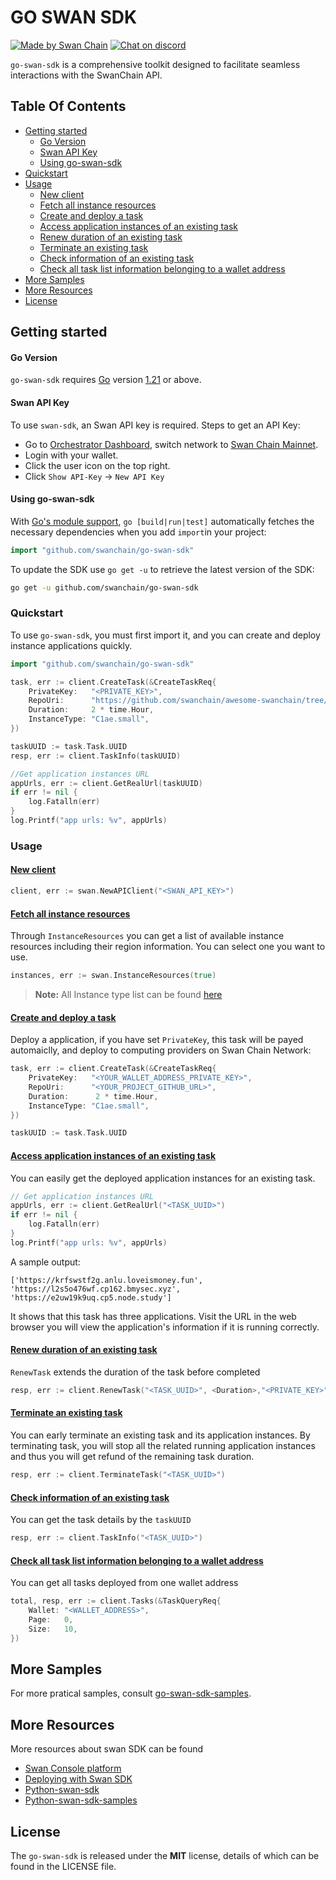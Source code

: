 # GO SWAN SDK <!-- omit in toc -->

[![Made by Swan Chain](https://img.shields.io/badge/made%20by-SwanChain-green.svg)](https://www.swanchain.io/)
[![Chat on discord](https://img.shields.io/badge/join%20-discord-brightgreen.svg)](https://discord.com/invite/swanchain)


`go-swan-sdk` is a comprehensive toolkit designed to facilitate seamless interactions with the SwanChain API.

## Table Of Contents<!-- omit in toc -->

- [Getting started](#getting-started)
  - [Go Version](#go-version)
  - [Swan API Key](#swan-api-key)
  - [Using go-swan-sdk](#using-go-swan-sdk)
- [Quickstart](#quickstart)
- [Usage](#usage)
  - [New client](#new-client)
  - [Fetch all instance resources](#fetch-all-instance-resources)
  - [Create and deploy a task](#create-and-deploy-a-task)
  - [Access application instances of an existing task](#access-application-instances-of-an-existing-task)
  - [Renew duration of an existing task](#renew-duration-of-an-existing-task)
  - [Terminate an existing task](#terminate-an-existing-task)
  - [Check information of an existing task](#check-information-of-an-existing-task)
  - [Check all task list information belonging to a wallet address](#check-all-task-list-information-belonging-to-a-wallet-address)
- [More Samples](#more-samples)
- [More Resources](#more-resources)
- [License](#license)


## Getting started

#### Go Version

`go-swan-sdk` requires [Go](https://go.dev/) version [1.21](https://go.dev/doc/devel/release#go1.21.0) or above.


#### Swan API Key

To use `swan-sdk`, an Swan API key is required. Steps to get an API Key:

- Go to [Orchestrator Dashboard](https://orchestrator.swanchain.io/provider-status), switch network to [Swan Chain Mainnet](https://docs.swanchain.io/network-reference/readme).
- Login with your wallet.
- Click the user icon on the top right.
- Click `Show API-Key` -> `New API Key`

#### Using go-swan-sdk

With [Go's module support](https://go.dev/wiki/Modules#how-to-use-modules), `go [build|run|test]` automatically fetches the necessary dependencies when you add `import`in your project:

```go
import "github.com/swanchain/go-swan-sdk"
```

To update the SDK use `go get -u` to retrieve the latest version of the SDK:

```sh
go get -u github.com/swanchain/go-swan-sdk
```
### Quickstart
To use `go-swan-sdk`, you must first import it, and you can create and deploy instance applications quickly.

```go
import "github.com/swanchain/go-swan-sdk"

task, err := client.CreateTask(&CreateTaskReq{
    PrivateKey:   "<PRIVATE_KEY>",
    RepoUri:      "https://github.com/swanchain/awesome-swanchain/tree/main/hello_world",
    Duration:     2 * time.Hour,
    InstanceType: "C1ae.small", 
})

taskUUID := task.Task.UUID
resp, err := client.TaskInfo(taskUUID)

//Get application instances URL
appUrls, err := client.GetRealUrl(taskUUID)
if err != nil {
	log.Fatalln(err)
}
log.Printf("app urls: %v", appUrls)

```

### Usage

#### [New client](./doc/api.md#newclient)

```go
client, err := swan.NewAPIClient("<SWAN_API_KEY>")
```

#### [Fetch all instance resources](./doc/api.md#instances)
Through `InstanceResources` you can get a list of available instance resources including their region information. You can select one you want to use.

```go
instances, err := swan.InstanceResources(true)
```

> **Note:** All Instance type list can be found [here](./doc/instance.md)

#### [Create and deploy a task](./doc/api.md#create-task)

Deploy a application, if you have set `PrivateKey`, this task will be payed automaiclly, and deploy to computing providers on Swan Chain Network:

```go
task, err := client.CreateTask(&CreateTaskReq{
    PrivateKey:   "<YOUR_WALLET_ADDRESS_PRIVATE_KEY>",
    RepoUri:      "<YOUR_PROJECT_GITHUB_URL>",
    Duration:      2 * time.Hour,
    InstanceType: "C1ae.small", 
})

taskUUID := task.Task.UUID

```

#### [Access application instances of an existing task](./doc/api.md#getrealurl)
You can easily get the deployed application instances for an existing task.

```go
// Get application instances URL
appUrls, err := client.GetRealUrl("<TASK_UUID>")
if err != nil {
	log.Fatalln(err)
}
log.Printf("app urls: %v", appUrls)
```
A sample output:

```
['https://krfswstf2g.anlu.loveismoney.fun', 'https://l2s5o476wf.cp162.bmysec.xyz', 'https://e2uw19k9uq.cp5.node.study']
```

It shows that this task has three applications. Visit the URL in the web browser you will view the application's information if it is running correctly.


#### [Renew duration of an existing task](./doc/api.md#renewtask)

`RenewTask` extends the duration of the task before completed

```go
resp, err := client.RenewTask("<TASK_UUID>", <Duration>,"<PRIVATE_KEY>")
```

#### [Terminate an existing task](./doc/api.md#terminatetask)
You can early terminate an existing task and its application instances. By terminating task, you will stop all the related running application instances and thus you will get refund of the remaining task duration.


```go
resp, err := client.TerminateTask("<TASK_UUID>")
```

#### [Check information of an existing task](./doc/api.md#taskinfo)
You can get the task details by the `taskUUID`

```go
resp, err := client.TaskInfo("<TASK_UUID>")
```

#### [Check all task list information belonging to a wallet address](./doc/api.md#task)
You can get all tasks deployed from one wallet address
```go
total, resp, err := client.Tasks(&TaskQueryReq{
    Wallet: "<WALLET_ADDRESS>",
    Page:   0,
    Size:   10,
})
```


## More Samples

For more pratical samples, consult [go-swan-sdk-samples](https://github.com/swanchain/go-swan-sdk-samples).


## More Resources
More resources about swan SDK can be found
 - [Swan Console platform](https://console.swanchain.io)
 - [Deploying with Swan SDK](https://docs.swanchain.io/start-here/readme/deploying-with-swan-sdk)
 - [Python-swan-sdk](https://github.com/swanchain/python-swan-sdk)
 - [Python-swan-sdk-samples](https://github.com/swanchain/python-swan-sdk)
 


## License

The `go-swan-sdk` is released under the **MIT** license, details of which can be found in the LICENSE file.
